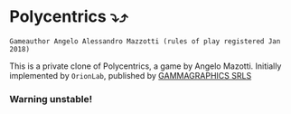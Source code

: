 # Polycentrics ⤵️⤴️
`Gameauthor Angelo Alessandro Mazzotti (rules of play registered Jan 2018)`

This is a private clone of Polycentrics, a game by Angelo Mazotti. Initially implemented by `OrionLab`, published by [GAMMAGRAPHICS SRLS](https://www.gammagraphics.eu/)

### Warning unstable!
